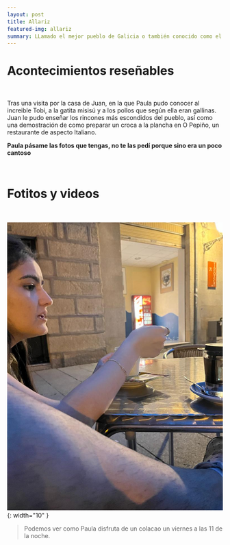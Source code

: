 ```yaml
---
layout: post
title: Allariz
featured-img: allariz
summary: LLamado el mejor pueblo de Galicia o también conocido como el pueblo de Juan
---
```


# Acontecimientos reseñables

&nbsp;

Tras una visita por la casa de Juan, en la que Paula pudo conocer al increible Tobi, a la gatita misisú y a los pollos que según ella eran gallinas. Juan le pudo enseñar los rincones más escondidos del pueblo, así como una demostración de como preparar un croca a la plancha en O Pepiño, un restaurante de aspecto Italiano.

**Paula pásame las fotos que tengas, no te las pedí porque sino era un poco cantoso**

&nbsp;

# Fotitos y videos

&nbsp;

![alt text](/assets/img/posts/Allariz/allariz1.jpeg){: width="10" }

> Podemos ver como Paula disfruta de un colacao un viernes a las 11 de la noche.

&nbsp;